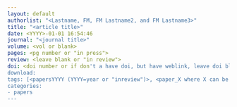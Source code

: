 ```yaml
---
layout: default
authorlist: "<Lastname, FM, FM Lastname2, and FM Lastname3>"
title: "<article title>"
date: <YYYY>-01-01 16:54:46
journal: "<journal title>"
volume: <vol or blank>
pages: <pg number or "in press">
review: <leave blank or "in review"> 
doi: <doi number or if don't a have doi, but have weblink, leave doi blank and add weblink to "download:" below; otherwise leave "download" blank, doi will link to paper through http://dx.doi.org/>
download:
tags: [<papersYYYY (YYYY=year or "inreview")>, <paper_X where X can be ICAR,OCONUS,storylines,mizuRoute,SUMMA,MPRflex,GMET,SHARP, can have multiple paper_X tags>]
categories:
- papers
---
```


